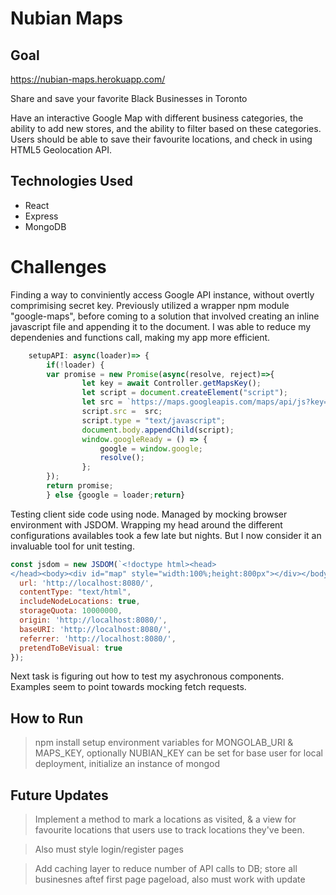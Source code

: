 # Nubian Maps

## Goal

https://nubian-maps.herokuapp.com/

Share and save your favorite Black Businesses in Toronto

Have  an interactive Google Map with different business categories, the ability to add new stores, and the ability to filter based on these categories. Users should be able to save their favourite locations, and check in using HTML5 Geolocation API. 

## Technologies Used

* React 
* Express
* MongoDB

# Challenges

Finding a way to conviniently access Google API instance, without overtly comprimising secret key. Previously utilized a wrapper npm module "google-maps", before coming to a solution that involved creating an inline javascript file and appending it to the document. I was able to reduce my dependenies and functions call, making my app more efficient.

```javascript
    setupAPI: async(loader)=> {
        if(!loader) {
        var promise = new Promise(async(resolve, reject)=>{
                let key = await Controller.getMapsKey();
                let script = document.createElement("script");
                let src = `https://maps.googleapis.com/maps/api/js?key=${key}&libraries=places,geometry&callback=googleReady`
                script.src =  src;
                script.type = "text/javascript";
                document.body.appendChild(script);
                window.googleReady = () => {
                    google = window.google; 
                    resolve();
                };
        });
        return promise;
        } else {google = loader;return}
```

Testing client side code using node. Managed by mocking browser environment with JSDOM. Wrapping my head around the different configurations availables took a few late but nights. But I now consider it an invaluable tool for unit testing. 

```javascript
const jsdom = new JSDOM(`<!doctype html><head>
</head><body><div id="map" style="width:100%;height:800px"></div></body></html>`, {
  url: 'http://localhost:8080/',
  contentType: "text/html",
  includeNodeLocations: true,
  storageQuota: 10000000,
  origin: 'http://localhost:8080/',
  baseURI: 'http://localhost:8080/',
  referrer: 'http://localhost:8080/',
  pretendToBeVisual: true
});
```

Next task is figuring out how to test my asychronous components. Examples seem to point towards mocking fetch requests.

## How to Run
> npm install
setup environment variables for MONGOLAB_URI & MAPS_KEY, optionally NUBIAN_KEY can be set for base user
for local deployment, initialize an instance of 
>mongod

## Future Updates
>Implement a method to mark a locations as visited, & a view for favourite locations that users use to track locations they've been. 

>Also must style login/register pages

>Add caching layer to reduce number of API calls to DB; store all businesnes aftef first page pageload, also must work with update
